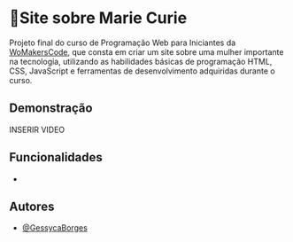 
# 🧪Site sobre Marie Curie

Projeto final do curso de Programação Web para Iniciantes da [WoMakersCode](https://womakerscode.org/), que consta em criar um site sobre uma mulher importante na tecnologia, utilizando as habilidades básicas de programação HTML, CSS, JavaScript e ferramentas de desenvolvimento adquiridas durante o curso.

## Demonstração

INSERIR VIDEO

## Funcionalidades

-

## Autores

- [@GessycaBorges](https://github.com/GessycaBorges)

